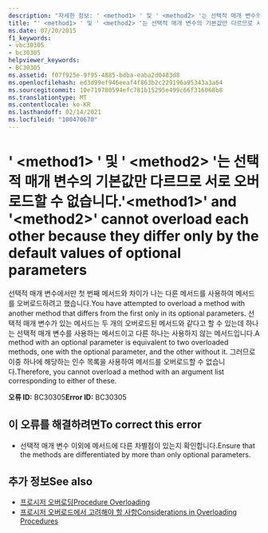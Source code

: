 ```yaml
---
description: "자세한 정보: ' <method1> ' 및 ' <method2> '는 선택적 매개 변수의 기본값만 다르므로 서로 오버 로드할 수 없습니다."
title: "' <method1> ' 및 ' <method2> '는 선택적 매개 변수의 기본값만 다르므로 서로 오버 로드할 수 없습니다."
ms.date: 07/20/2015
f1_keywords:
- vbc30305
- bc30305
helpviewer_keywords:
- BC30305
ms.assetid: f07f925e-9f95-4885-bdba-eaba2d0483d8
ms.openlocfilehash: ed3d99ef946eeaf4f863b2c229196a95343a3a64
ms.sourcegitcommit: 10e719780594efc781b15295e499c66f316068b8
ms.translationtype: MT
ms.contentlocale: ko-KR
ms.lasthandoff: 02/14/2021
ms.locfileid: "100470670"
---
```

# <a name="method1-and-method2-cannot-overload-each-other-because-they-differ-only-by-the-default-values-of-optional-parameters"></a><span data-ttu-id="66203-103">' \<method1> ' 및 ' \<method2> '는 선택적 매개 변수의 기본값만 다르므로 서로 오버 로드할 수 없습니다.</span><span class="sxs-lookup"><span data-stu-id="66203-103">'\<method1>' and '\<method2>' cannot overload each other because they differ only by the default values of optional parameters</span></span>

<span data-ttu-id="66203-104">선택적 매개 변수에서만 첫 번째 메서드와 차이가 나는 다른 메서드를 사용하여 메서드를 오버로드하려고 했습니다.</span><span class="sxs-lookup"><span data-stu-id="66203-104">You have attempted to overload a method with another method that differs from the first only in its optional parameters.</span></span> <span data-ttu-id="66203-105">선택적 매개 변수가 있는 메서드는 두 개의 오버로드된 메서드와 같다고 할 수 있는데 하나는 선택적 매개 변수를 사용하는 메서드이고 다른 하나는 사용하지 않는 메서드입니다.</span><span class="sxs-lookup"><span data-stu-id="66203-105">A method with an optional parameter is equivalent to two overloaded methods, one with the optional parameter, and the other without it.</span></span> <span data-ttu-id="66203-106">그러므로 이중 하나에 해당하는 인수 목록을 사용하여 메서드를 오버로드할 수 없습니다.</span><span class="sxs-lookup"><span data-stu-id="66203-106">Therefore, you cannot overload a method with an argument list corresponding to either of these.</span></span>  
  
 <span data-ttu-id="66203-107">**오류 ID:** BC30305</span><span class="sxs-lookup"><span data-stu-id="66203-107">**Error ID:** BC30305</span></span>  
  
## <a name="to-correct-this-error"></a><span data-ttu-id="66203-108">이 오류를 해결하려면</span><span class="sxs-lookup"><span data-stu-id="66203-108">To correct this error</span></span>  
  
- <span data-ttu-id="66203-109">선택적 매개 변수 이외에 메서드에 다른 차별점이 있는지 확인합니다.</span><span class="sxs-lookup"><span data-stu-id="66203-109">Ensure that the methods are differentiated by more than only optional parameters.</span></span>  
  
## <a name="see-also"></a><span data-ttu-id="66203-110">추가 정보</span><span class="sxs-lookup"><span data-stu-id="66203-110">See also</span></span>

- [<span data-ttu-id="66203-111">프로시저 오버로딩</span><span class="sxs-lookup"><span data-stu-id="66203-111">Procedure Overloading</span></span>](../programming-guide/language-features/procedures/procedure-overloading.md)
- [<span data-ttu-id="66203-112">프로시저 오버로드에서 고려해야 할 사항</span><span class="sxs-lookup"><span data-stu-id="66203-112">Considerations in Overloading Procedures</span></span>](../programming-guide/language-features/procedures/considerations-in-overloading-procedures.md)
